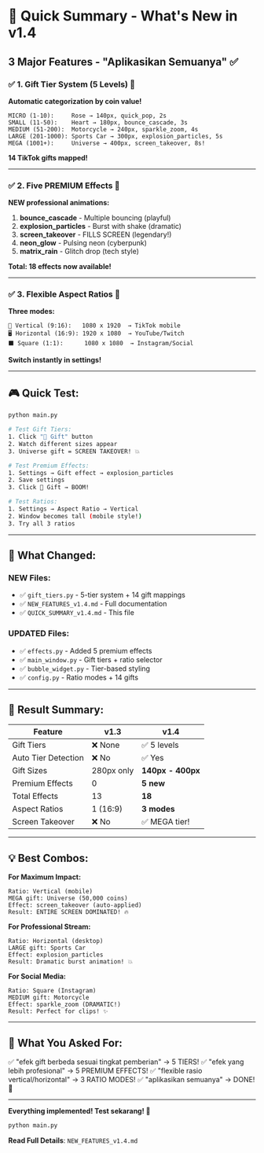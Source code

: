 # 🎯 Quick Summary - What's New in v1.4

## 3 Major Features - "Aplikasikan Semuanya" ✅

### ✅ 1. Gift Tier System (5 Levels) 🎁

**Automatic categorization by coin value!**

```
MICRO (1-10):     Rose → 140px, quick_pop, 2s
SMALL (11-50):    Heart → 180px, bounce_cascade, 3s
MEDIUM (51-200):  Motorcycle → 240px, sparkle_zoom, 4s
LARGE (201-1000): Sports Car → 300px, explosion_particles, 5s
MEGA (1001+):     Universe → 400px, screen_takeover, 8s!
```

**14 TikTok gifts mapped!**

---

### ✅ 2. Five PREMIUM Effects 🎨

**NEW professional animations:**

1. **bounce_cascade** - Multiple bouncing (playful)
2. **explosion_particles** - Burst with shake (dramatic)
3. **screen_takeover** - FILLS SCREEN (legendary!)
4. **neon_glow** - Pulsing neon (cyberpunk)
5. **matrix_rain** - Glitch drop (tech style)

**Total: 18 effects now available!**

---

### ✅ 3. Flexible Aspect Ratios 📐

**Three modes:**

```
📱 Vertical (9:16):   1080 x 1920  → TikTok mobile
🖥️ Horizontal (16:9): 1920 x 1080  → YouTube/Twitch
⬛ Square (1:1):      1080 x 1080  → Instagram/Social
```

**Switch instantly in settings!**

---

## 🎮 Quick Test:

```bash
python main.py

# Test Gift Tiers:
1. Click "🎁 Gift" button
2. Watch different sizes appear
3. Universe gift = SCREEN TAKEOVER! 💥

# Test Premium Effects:
1. Settings → Gift effect → explosion_particles
2. Save settings
3. Click 🎁 Gift → BOOM!

# Test Ratios:
1. Settings → Aspect Ratio → Vertical
2. Window becomes tall (mobile style!)
3. Try all 3 ratios
```

---

## 📁 What Changed:

### NEW Files:
- ✅ `gift_tiers.py` - 5-tier system + 14 gift mappings
- ✅ `NEW_FEATURES_v1.4.md` - Full documentation
- ✅ `QUICK_SUMMARY_v1.4.md` - This file

### UPDATED Files:
- ✅ `effects.py` - Added 5 premium effects
- ✅ `main_window.py` - Gift tiers + ratio selector
- ✅ `bubble_widget.py` - Tier-based styling
- ✅ `config.py` - Ratio modes + 14 gifts

---

## 🎉 Result Summary:

| Feature | v1.3 | v1.4 |
|---------|------|------|
| Gift Tiers | ❌ None | ✅ 5 levels |
| Auto Tier Detection | ❌ No | ✅ Yes |
| Gift Sizes | 280px only | **140px - 400px** |
| Premium Effects | 0 | **5 new** |
| Total Effects | 13 | **18** |
| Aspect Ratios | 1 (16:9) | **3 modes** |
| Screen Takeover | ❌ No | ✅ MEGA tier! |

---

## 💡 Best Combos:

**For Maximum Impact:**
```
Ratio: Vertical (mobile)
MEGA gift: Universe (50,000 coins)
Effect: screen_takeover (auto-applied)
Result: ENTIRE SCREEN DOMINATED! 🔥
```

**For Professional Stream:**
```
Ratio: Horizontal (desktop)
LARGE gift: Sports Car
Effect: explosion_particles
Result: Dramatic burst animation! 💥
```

**For Social Media:**
```
Ratio: Square (Instagram)
MEDIUM gift: Motorcycle
Effect: sparkle_zoom (DRAMATIC!)
Result: Perfect for clips! ✨
```

---

## 🚀 What You Asked For:

✅ "efek gift berbeda sesuai tingkat pemberian" → 5 TIERS!
✅ "efek yang lebih profesional" → 5 PREMIUM EFFECTS!
✅ "flexible rasio vertical/horizontal" → 3 RATIO MODES!
✅ "aplikasikan semuanya" → DONE! 🎉

---

**Everything implemented! Test sekarang! 🚀**

```bash
python main.py
```

**Read Full Details**: `NEW_FEATURES_v1.4.md`
